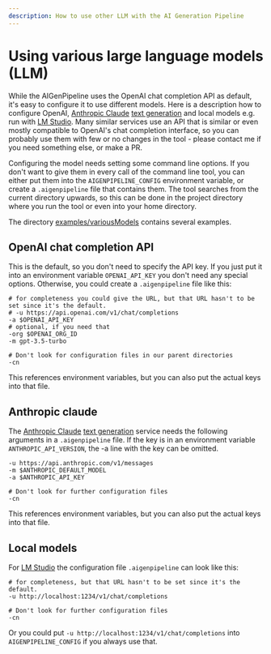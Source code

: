 ```yaml
---
description: How to use other LLM with the AI Generation Pipeline
---
```


# Using various large language models (LLM)

While the AIGenPipeline uses the OpenAI chat completion API as default, it's easy to configure it to use different
models. Here is a description how to configure OpenAI, [Anthropic Claude](https://www.anthropic.com/claude)
[text generation](https://docs.anthropic.com/claude/docs/text-generation) and local models e.g. run
with [LM Studio](https://lmstudio.ai/). Many similar services use an API that is similar or even mostly compatible
to OpenAI's chat completion interface, so you can probably use them with few or no changes in the tool - please
contact me if you need something else, or make a PR.

Configuring the model needs setting some command line options. If you don't want to give them in every call of the
command line tool, you can either put them into the `AIGENPIPELINE_CONFIG` environment variable, or create a
`.aigenpipeline` file that contains them. The tool searches from the current directory upwards, so this can be done
in the project directory where you run the tool or even into your home directory.

The directory [examples/variousModels](https://github.com/stoerr/AIGenPipeline/tree/develop/examples/variousModels) 
contains several examples.

## OpenAI chat completion API

This is the default, so you don't need to specify the API key. If you just put it into an environment variable
`OPENAI_API_KEY` you don't need any special options. Otherwise, you could create a `.aigenpipeline` file like this:

    # for completeness you could give the URL, but that URL hasn't to be set since it's the default.
    # -u https://api.openai.com/v1/chat/completions
    -a $OPENAI_API_KEY
    # optional, if you need that
    -org $OPENAI_ORG_ID
    -m gpt-3.5-turbo 

    # Don't look for configuration files in our parent directories
    -cn

This references environment variables, but you can also put the actual keys into that file.

## Anthropic claude

The [Anthropic Claude](https://www.anthropic.com/claude)
[text generation](https://docs.anthropic.com/claude/docs/text-generation) service needs the following arguments in
a `.aigenpipeline` file. If the key is in an environment variable `ANTHROPIC_API_VERSION`, the -a line with the key
can be omitted.

    -u https://api.anthropic.com/v1/messages
    -m $ANTHROPIC_DEFAULT_MODEL
    -a $ANTHROPIC_API_KEY

    # Don't look for further configuration files
    -cn

This references environment variables, but you can also put the actual keys into that file.

## Local models

For [LM Studio](https://lmstudio.ai/) the configuration file `.aigenpipeline` can look like this:

    # for completeness, but that URL hasn't to be set since it's the default.
    -u http://localhost:1234/v1/chat/completions
    
    # Don't look for further configuration files
    -cn

Or you could put `-u http://localhost:1234/v1/chat/completions` into `AIGENPIPELINE_CONFIG` if you always use that.
